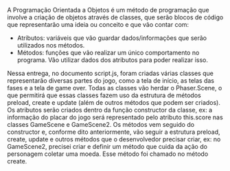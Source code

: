 A Programação Orientada a Objetos é um método de programação que involve a criação de objetos através de classes, que serão blocos de código que representarão uma ideia ou conceito e que vão contar com:
- Atributos: variáveis que vão guardar dados/informações que serão utilizados nos métodos.
- Métodos: funções que vão realizar um único comportamento no programa. Vão utilizar dados dos atributos para poder realizar isso.

Nessa entrega, no documento script.js, foram criadas várias classes que representarão diversas partes do jogo, como a tela de início, as telas das fases e a tela de game over. Todas as classes vão herdar o Phaser.Scene, o que permitirá que essas classes fazem uso da estrutura de métodos preload, create e update (além de outros métodos que podem ser criados). Os atributos serão criados dentro da função constructor da classe, ex: a informação do placar do jogo será representado pelo atributo this.score nas classes GameScene e GameScene2. Os métodos vem seguido do constructor e, conforme dito anteriormente, vão seguir a estrutura preload, create, update e outros métodos que o desenvolvedor precisar criar, ex: no GameScene2, precisei criar e definir um método que cuida da ação do personagem coletar uma moeda. Esse método foi chamado no método create.
